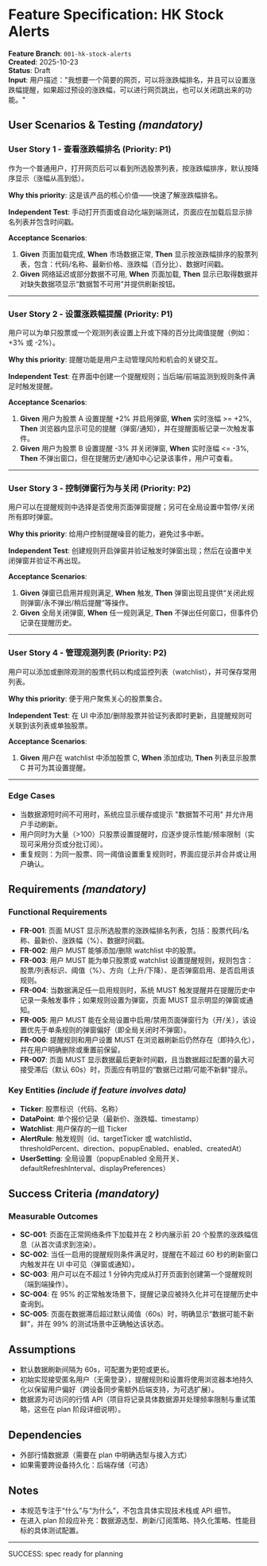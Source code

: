 # Feature Specification: HK Stock Alerts

**Feature Branch**: `001-hk-stock-alerts`  
**Created**: 2025-10-23  
**Status**: Draft  
**Input**: 用户描述："我想要一个简要的网页，可以将涨跌幅排名，并且可以设置涨跌幅提醒，如果超过预设的涨跌幅，可以进行网页跳出，也可以关闭跳出来的功能。"

## User Scenarios & Testing *(mandatory)*

### User Story 1 - 查看涨跌幅排名 (Priority: P1)

作为一个普通用户，打开网页后可以看到所选股票列表，按涨跌幅排序，默认按降序显示（涨幅从高到低）。

**Why this priority**: 这是该产品的核心价值——快速了解涨跌幅排名。

**Independent Test**: 手动打开页面或自动化端到端测试，页面应在加载后显示排名列表并包含时间戳。

**Acceptance Scenarios**:

1. **Given** 页面加载完成, **When** 市场数据正常, **Then** 显示按涨跌幅排序的股票列表，包含：代码/名称、最新价格、涨跌幅（百分比）、数据时间戳。
2. **Given** 网络延迟或部分数据不可用, **When** 页面加载, **Then** 显示已取得数据并对缺失数据项显示“数据暂不可用”并提供刷新按钮。

---

### User Story 2 - 设置涨跌幅提醒 (Priority: P1)

用户可以为单只股票或一个观测列表设置上升或下降的百分比阈值提醒（例如：+3% 或 -2%）。

**Why this priority**: 提醒功能是用户主动管理风险和机会的关键交互。

**Independent Test**: 在界面中创建一个提醒规则；当后端/前端监测到规则条件满足时触发提醒。

**Acceptance Scenarios**:

1. **Given** 用户为股票 A 设置提醒 +2% 并启用弹窗, **When** 实时涨幅 >= +2%, **Then** 浏览器内显示可见的提醒（弹窗/通知），并在提醒面板记录一次触发事件。
2. **Given** 用户为股票 B 设置提醒 -3% 并关闭弹窗, **When** 实时涨幅 <= -3%, **Then** 不弹出窗口，但在提醒历史/通知中心记录该事件，用户可查看。

---

### User Story 3 - 控制弹窗行为与关闭 (Priority: P2)

用户可以在提醒规则中选择是否使用页面弹窗提醒；另可在全局设置中暂停/关闭所有即时弹窗。

**Why this priority**: 给用户控制提醒噪音的能力，避免过多中断。

**Independent Test**: 创建规则开启弹窗并验证触发时弹窗出现；然后在设置中关闭弹窗并验证不再出现。

**Acceptance Scenarios**:

1. **Given** 弹窗已启用并规则满足, **When** 触发, **Then** 弹窗出现且提供“关闭此规则弹窗/永不弹出/稍后提醒”等操作。
2. **Given** 全局关闭弹窗, **When** 任一规则满足, **Then** 不弹出任何窗口，但事件仍记录在提醒历史。

---

### User Story 4 - 管理观测列表 (Priority: P2)

用户可以添加或删除观测的股票代码以构成监控列表（watchlist），并可保存常用列表。

**Why this priority**: 便于用户聚焦关心的股票集合。

**Independent Test**: 在 UI 中添加/删除股票并验证列表即时更新，且提醒规则可关联到该列表或单独股票。

**Acceptance Scenarios**:

1. **Given** 用户在 watchlist 中添加股票 C, **When** 添加成功, **Then** 列表显示股票 C 并可为其设置提醒。

---

### Edge Cases

- 当数据源短时间不可用时，系统应显示缓存或提示 "数据暂不可用" 并允许用户手动刷新。
- 用户同时为大量（>100）只股票设置提醒时，应逐步提示性能/频率限制（实现可采用分页或分批订阅）。
- 重复规则：为同一股票、同一阈值设置重复规则时，界面应提示并合并或让用户确认。

## Requirements *(mandatory)*

### Functional Requirements

- **FR-001**: 页面 MUST 显示所选股票的涨跌幅排名列表，包括：股票代码/名称、最新价、涨跌幅（%）、数据时间戳。
- **FR-002**: 用户 MUST 能够添加/删除 watchlist 中的股票。
- **FR-003**: 用户 MUST 能为单只股票或 watchlist 设置提醒规则，规则包含：股票/列表标识、阈值（%）、方向（上升/下降）、是否弹窗启用、是否启用该规则。
- **FR-004**: 当数据满足任一启用规则时，系统 MUST 触发提醒并在提醒历史中记录一条触发事件；如果规则设置为弹窗，页面 MUST 显示明显的弹窗或通知。
- **FR-005**: 用户 MUST 能在全局设置中启用/禁用页面弹窗行为（开/关），该设置优先于单条规则的弹窗偏好（即全局关闭时不弹窗）。
- **FR-006**: 提醒规则和用户设置 MUST 在浏览器刷新后仍然存在（即持久化），并在用户明确删除或重置前保留。
- **FR-007**: 页面 MUST 显示数据最后更新时间戳，且当数据超过配置的最大可接受滞后（默认 60s）时，页面应有明显的“数据已过期/可能不新鲜”提示。

### Key Entities *(include if feature involves data)*

- **Ticker**: 股票标识（代码、名称）
- **DataPoint**: 单个报价记录（最新价、涨跌幅、timestamp）
- **Watchlist**: 用户保存的一组 Ticker
- **AlertRule**: 触发规则（id、targetTicker 或 watchlistId、thresholdPercent、direction、popupEnabled、enabled、createdAt）
- **UserSetting**: 全局设置（popupEnabled 全局开关、defaultRefreshInterval、displayPreferences）

## Success Criteria *(mandatory)*

### Measurable Outcomes

- **SC-001**: 页面在正常网络条件下加载并在 2 秒内展示前 20 个股票的涨跌幅信息（从首次请求到渲染）。
- **SC-002**: 当任一启用的提醒规则条件满足时，提醒在不超过 60 秒的刷新窗口内触发并在 UI 中可见（弹窗或通知）。
- **SC-003**: 用户可以在不超过 1 分钟内完成从打开页面到创建第一个提醒规则（端到端操作）。
- **SC-004**: 在 95% 的正常触发场景下，提醒记录应被持久化并可在提醒历史中查询到。
- **SC-005**: 页面在数据滞后超过默认阈值（60s）时，明确显示“数据可能不新鲜”，并在 99% 的测试场景中正确触达该状态。

## Assumptions

- 默认数据刷新间隔为 60s，可配置为更短或更长。
- 初始实现接受匿名用户（无需登录），提醒规则和设置将使用浏览器本地持久化以保留用户偏好（跨设备同步需额外后端支持，为可选扩展）。
- 数据源为可访问的行情 API（项目将记录具体数据源并处理频率限制与重试策略，这些在 plan 阶段详细说明）。

## Dependencies

- 外部行情数据源（需要在 plan 中明确选型与接入方式）
- 如果需要跨设备持久化：后端存储（可选）

## Notes

- 本规范专注于“什么”与“为什么”，不包含具体实现技术栈或 API 细节。
- 在进入 plan 阶段应补充：数据源选型、刷新/订阅策略、持久化策略、性能目标的具体测试配置。


---

SUCCESS: spec ready for planning
